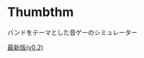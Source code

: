 # Thumbthm
バンドをテーマとした音ゲーのシミュレーター  

[最新版(v0.2)](https://github.com/inonote/Thumbthm/releases/tag/v0.2)
